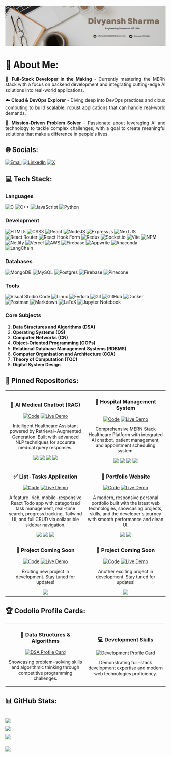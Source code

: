 <p align="center">
	<img src="header_img.jpg">
</p>


# 💫 About Me:
<div style="text-align: justify; font-size: 14px">

🚀 **Full-Stack Developer in the Making** - Currently mastering the MERN stack with a focus on backend development and integrating cutting-edge AI solutions into real-world applications.

☁️ **Cloud & DevOps Explorer** - Diving deep into DevOps practices and cloud computing to build scalable, robust applications that can handle real-world demands.

🎯 **Mission-Driven Problem Solver** - Passionate about leveraging AI and technology to tackle complex challenges, with a goal to create meaningful solutions that make a difference in people's lives.

</div>

## 🌐 Socials:
[![Email](https://img.shields.io/badge/Email-D14836?logo=gmail&logoColor=white)](mailto:officialdslc1552005@gmail.com) 
[![LinkedIn](https://img.shields.io/badge/LinkedIn-%230077B5.svg?logo=linkedin&logoColor=white)](https://linkedin.com/in/divyansh-sharma-b05897286) [![X](https://img.shields.io/badge/X-black.svg?logo=X&logoColor=white)](https://x.com/divyansh1552005) 

## 💻 Tech Stack:

### Languages
![C](https://img.shields.io/badge/c-%2300599C.svg?style=for-the-badge&logo=c&logoColor=white) ![C++](https://img.shields.io/badge/c++-%2300599C.svg?style=for-the-badge&logo=c%2B%2B&logoColor=white) ![JavaScript](https://img.shields.io/badge/javascript-%23323330.svg?style=for-the-badge&logo=javascript&logoColor=%23F7DF1E) ![Python](https://img.shields.io/badge/python-3670A0?style=for-the-badge&logo=python&logoColor=ffdd54)

### Development
![HTML5](https://img.shields.io/badge/html5-%23E34F26.svg?style=for-the-badge&logo=html5&logoColor=white) ![CSS3](https://img.shields.io/badge/css3-%231572B6.svg?style=for-the-badge&logo=css3&logoColor=white) ![React](https://img.shields.io/badge/react-%2320232a.svg?style=for-the-badge&logo=react&logoColor=%2361DAFB) ![NodeJS](https://img.shields.io/badge/node.js-6DA55F?style=for-the-badge&logo=node.js&logoColor=white) ![Express.js](https://img.shields.io/badge/express.js-%23404d59.svg?style=for-the-badge&logo=express&logoColor=%2361DAFB) ![Next JS](https://img.shields.io/badge/Next-black?style=for-the-badge&logo=next.js&logoColor=white) ![React Router](https://img.shields.io/badge/React_Router-CA4245?style=for-the-badge&logo=react-router&logoColor=white) ![React Hook Form](https://img.shields.io/badge/React%20Hook%20Form-%23EC5990.svg?style=for-the-badge&logo=reacthookform&logoColor=white) ![Redux](https://img.shields.io/badge/redux-%23593d88.svg?style=for-the-badge&logo=redux&logoColor=white) ![Socket.io](https://img.shields.io/badge/Socket.io-black?style=for-the-badge&logo=socket.io&badgeColor=010101) ![Vite](https://img.shields.io/badge/vite-%23646CFF.svg?style=for-the-badge&logo=vite&logoColor=white) ![NPM](https://img.shields.io/badge/NPM-%23CB3837.svg?style=for-the-badge&logo=npm&logoColor=white) ![Netlify](https://img.shields.io/badge/netlify-%23000000.svg?style=for-the-badge&logo=netlify&logoColor=#00C7B7) ![Vercel](https://img.shields.io/badge/vercel-%23000000.svg?style=for-the-badge&logo=vercel&logoColor=white) ![AWS](https://img.shields.io/badge/AWS-%23FF9900.svg?style=for-the-badge&logo=amazon-aws&logoColor=white) ![Firebase](https://img.shields.io/badge/firebase-%23039BE5.svg?style=for-the-badge&logo=firebase) ![Appwrite](https://img.shields.io/badge/Appwrite-%23FD366E.svg?style=for-the-badge&logo=appwrite&logoColor=white) ![Anaconda](https://img.shields.io/badge/Anaconda-%2344A833.svg?style=for-the-badge&logo=anaconda&logoColor=white) ![LangChain](https://img.shields.io/badge/langchain-1C3C3C?style=for-the-badge&logo=langchain&logoColor=white)

### Databases
![MongoDB](https://img.shields.io/badge/MongoDB-%234ea94b.svg?style=for-the-badge&logo=mongodb&logoColor=white) ![MySQL](https://img.shields.io/badge/mysql-4479A1.svg?style=for-the-badge&logo=mysql&logoColor=white) ![Postgres](https://img.shields.io/badge/postgres-%23316192.svg?style=for-the-badge&logo=postgresql&logoColor=white) ![Firebase](https://img.shields.io/badge/firebase-a08021?style=for-the-badge&logo=firebase&logoColor=ffcd34) ![Pinecone](https://img.shields.io/badge/Pinecone-000000?style=for-the-badge&logo=pinecone&logoColor=white)

### Tools
![Visual Studio Code](https://img.shields.io/badge/Visual%20Studio%20Code-0078d4.svg?style=for-the-badge&logo=visual-studio-code&logoColor=white) ![Linux](https://img.shields.io/badge/Linux-FCC624?style=for-the-badge&logo=linux&logoColor=black) ![Fedora](https://img.shields.io/badge/Fedora-294172?style=for-the-badge&logo=fedora&logoColor=white) ![Git](https://img.shields.io/badge/git-%23F05033.svg?style=for-the-badge&logo=git&logoColor=white) ![GitHub](https://img.shields.io/badge/github-%23121011.svg?style=for-the-badge&logo=github&logoColor=white) ![Docker](https://img.shields.io/badge/docker-%230db7ed.svg?style=for-the-badge&logo=docker&logoColor=white) ![Postman](https://img.shields.io/badge/Postman-FF6C37?style=for-the-badge&logo=postman&logoColor=white) ![Markdown](https://img.shields.io/badge/markdown-%23000000.svg?style=for-the-badge&logo=markdown&logoColor=white) ![LaTeX](https://img.shields.io/badge/latex-%23008080.svg?style=for-the-badge&logo=latex&logoColor=white) ![Jupyter Notebook](https://img.shields.io/badge/jupyter-%23FA0F00.svg?style=for-the-badge&logo=jupyter&logoColor=white)

### Core Subjects

1. **Data Structures and Algorithms (DSA)**
2. **Operating Systems (OS)**
3. **Computer Networks (CN)**
4. **Object-Oriented Programming (OOPs)**
5. **Relational Database Management Systems (RDBMS)**
6. **Computer Organisation and Architecture (COA)**
7. **Theory of Computation (TOC)**
8. **Digital System Design**



## 📌 Pinned Repositories:

<div align="center">
  <table>
    <tr>
      <td width="50%">
        <h3 align="center">🤖 AI Medical Chatbot (RAG)</h3>
        <div align="center">
          <a href="https://github.com/Divyansh1552005/Medical_Chatbot_OpenAI.git" target="_blank"><img src="https://img.shields.io/badge/Code-000000?style=for-the-badge&logo=github&logoColor=white" alt="Code"></a>
          <a href="#" target="_blank"><img src="https://img.shields.io/badge/Live-00C7B7?style=for-the-badge&logo=netlify&logoColor=white" alt="Live Demo"></a>
        </div>
        <p align="center">Intelligent Healthcare Assistant powered by Retrieval-Augmented Generation. Built with advanced NLP techniques for accurate medical query responses.</p>
        <div align="center">
          <img src="https://img.shields.io/badge/Python-3670A0?style=for-the-badge&logo=python&logoColor=ffdd54">
          <img src="https://img.shields.io/badge/langchain-1C3C3C?style=for-the-badge&logo=langchain&logoColor=white">
          <img src="https://img.shields.io/badge/Pinecone-000000?style=for-the-badge&logo=pinecone&logoColor=white">
          <img src="https://img.shields.io/badge/OpenAI-412991?style=for-the-badge&logo=openai&logoColor=white">
        </div>
      </td>
      <td width="50%">
        <h3 align="center">🏥 Hospital Management System</h3>
        <div align="center">
          <a href="#" target="_blank"><img src="https://img.shields.io/badge/Code-000000?style=for-the-badge&logo=github&logoColor=white" alt="Code"></a>
          <a href="#" target="_blank"><img src="https://img.shields.io/badge/Live-00C7B7?style=for-the-badge&logo=netlify&logoColor=white" alt="Live Demo"></a>
        </div>
        <p align="center">Comprehensive MERN Stack Healthcare Platform with integrated AI chatbot, patient management, and appointment scheduling system.</p>
        <div align="center">
          <img src="https://img.shields.io/badge/react-%2320232a.svg?style=for-the-badge&logo=react&logoColor=%2361DAFB">
          <img src="https://img.shields.io/badge/node.js-6DA55F?style=for-the-badge&logo=node.js&logoColor=white">
          <img src="https://img.shields.io/badge/express.js-%23404d59.svg?style=for-the-badge&logo=express&logoColor=%2361DAFB">
          <img src="https://img.shields.io/badge/MongoDB-%234ea94b.svg?style=for-the-badge&logo=mongodb&logoColor=white">
        </div>
      </td>
    </tr>
    <tr>
      <td width="50%">
        <h3 align="center">✅ List-Tasks Application</h3>
        <div align="center">
          <a href="https://github.com/Divyansh1552005/React_Beginner_Projects/tree/main/10TodoApp" target="_blank"><img src="https://img.shields.io/badge/Code-000000?style=for-the-badge&logo=github&logoColor=white" alt="Code"></a>
          <a href="https://listtasks.vercel.app/" target="_blank"><img src="https://img.shields.io/badge/Live-00C7B7?style=for-the-badge&logo=netlify&logoColor=white" alt="Live Demo"></a>
        </div>
        <p align="center">A feature-rich, mobile-responsive React Todo app with categorized task management, real-time search, progress tracking, Tailwind UI, and full CRUD via collapsible sidebar navigation.</p>
        <div align="center">
          <img src="https://img.shields.io/badge/react-%2320232a.svg?style=for-the-badge&logo=react&logoColor=%2361DAFB">
<!--           <img src="https://img.shields.io/badge/Context%20API-61DAFB?style=for-the-badge&logo=react&logoColor=black"> -->
          <img src="https://img.shields.io/badge/tailwindcss-%2338B2AC.svg?style=for-the-badge&logo=tailwind-css&logoColor=white">
          <img src="https://img.shields.io/badge/Local%20Storage-FF6B6B?style=for-the-badge&logo=html5&logoColor=white">
        </div>
      </td>
      <td width="50%">
        <h3 align="center">💼 Portfolio Website</h3>
        <div align="center">
          <a href="#" target="_blank"><img src="https://img.shields.io/badge/Code-000000?style=for-the-badge&logo=github&logoColor=white" alt="Code"></a>
          <a href="#" target="_blank"><img src="https://img.shields.io/badge/Live-00C7B7?style=for-the-badge&logo=netlify&logoColor=white" alt="Live Demo"></a>
        </div>
        <p align="center">A modern, responsive personal portfolio built with the latest web technologies, showcasing projects, skills, and the developer's journey with smooth performance and clean UI.
</p>
        <div align="center">
          <img src="https://img.shields.io/badge/Next-black?style=for-the-badge&logo=next.js&logoColor=white">
          <img src="https://img.shields.io/badge/tailwindcss-%2338B2AC.svg?style=for-the-badge&logo=tailwind-css&logoColor=white">
        </div>
      </td>
    </tr>
    <tr>
      <td width="50%">
        <h3 align="center">🚧 Project Coming Soon</h3>
        <div align="center">
          <a href="#" target="_blank"><img src="https://img.shields.io/badge/Code-000000?style=for-the-badge&logo=github&logoColor=white" alt="Code"></a>
          <a href="#" target="_blank"><img src="https://img.shields.io/badge/Live-00C7B7?style=for-the-badge&logo=netlify&logoColor=white" alt="Live Demo"></a>
        </div>
        <p align="center">Exciting new project in development. Stay tuned for updates!</p>
        <div align="center">
          <img src="https://img.shields.io/badge/TBD-gray?style=for-the-badge&logoColor=white">
        </div>
      </td>
      <td width="50%">
        <h3 align="center">🚧 Project Coming Soon</h3>
        <div align="center">
          <a href="#" target="_blank"><img src="https://img.shields.io/badge/Code-000000?style=for-the-badge&logo=github&logoColor=white" alt="Code"></a>
          <a href="#" target="_blank"><img src="https://img.shields.io/badge/Live-00C7B7?style=for-the-badge&logo=netlify&logoColor=white" alt="Live Demo"></a>
        </div>
        <p align="center">Another exciting project in development. Stay tuned for updates!</p>
        <div align="center">
          <img src="https://img.shields.io/badge/TBD-gray?style=for-the-badge&logoColor=white">
        </div>
      </td>
    </tr>
  </table>
</div>

## 🏆 Codolio Profile Cards:

<div align="center">
  <table>
    <tr>
      <td width="50%">
        <h3 align="center">🧩 Data Structures & Algorithms</h3>
        <div align="center">
          <a href="https://codolio.com/profile/YCp7ONOS/card" target="_blank">
            <img src="https://codolio.com/api/profile/YCp7ONOS/card/dsa" alt="DSA Profile Card" width="100%">
          </a>
        </div>
        <p align="center">Showcasing problem-solving skills and algorithmic thinking through competitive programming challenges.</p>
      </td>
      <td width="50%">
        <h3 align="center">💻 Development Skills</h3>
        <div align="center">
          <a href="https://codolio.com/profile/YCp7ONOS/card" target="_blank">
            <img src="https://codolio.com/api/profile/YCp7ONOS/card/development" alt="Development Profile Card" width="100%">
          </a>
        </div>
        <p align="center">Demonstrating full-stack development expertise and modern web technologies proficiency.</p>
      </td>
    </tr>
  </table>
</div>



## 📊 GitHub Stats:
![](https://github-readme-stats.vercel.app/api?username=divyansh1552005&theme=dark&hide_border=false&include_all_commits=false&count_private=false)<br/>
![](https://nirzak-streak-stats.vercel.app/?user=divyansh1552005&theme=dark&hide_border=false)<br/>
![](https://github-readme-stats.vercel.app/api/top-langs/?username=divyansh1552005&theme=dark&hide_border=false&include_all_commits=false&count_private=false&layout=compact)
---
[![](https://visitcount.itsvg.in/api?id=divyansh1552005&icon=0&color=0)](https://visitcount.itsvg.in)
